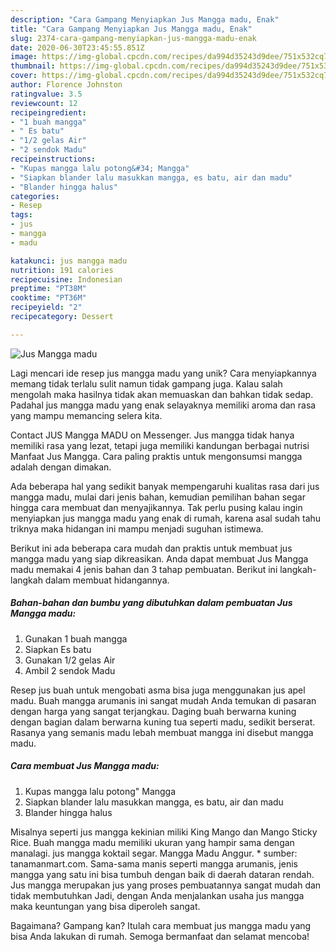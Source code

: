 ```yaml
---
description: "Cara Gampang Menyiapkan Jus Mangga madu, Enak"
title: "Cara Gampang Menyiapkan Jus Mangga madu, Enak"
slug: 2374-cara-gampang-menyiapkan-jus-mangga-madu-enak
date: 2020-06-30T23:45:55.851Z
image: https://img-global.cpcdn.com/recipes/da994d35243d9dee/751x532cq70/jus-mangga-madu-foto-resep-utama.jpg
thumbnail: https://img-global.cpcdn.com/recipes/da994d35243d9dee/751x532cq70/jus-mangga-madu-foto-resep-utama.jpg
cover: https://img-global.cpcdn.com/recipes/da994d35243d9dee/751x532cq70/jus-mangga-madu-foto-resep-utama.jpg
author: Florence Johnston
ratingvalue: 3.5
reviewcount: 12
recipeingredient:
- "1 buah mangga"
- " Es batu"
- "1/2 gelas Air"
- "2 sendok Madu"
recipeinstructions:
- "Kupas mangga lalu potong&#34; Mangga"
- "Siapkan blander lalu masukkan mangga, es batu, air dan madu"
- "Blander hingga halus"
categories:
- Resep
tags:
- jus
- mangga
- madu

katakunci: jus mangga madu 
nutrition: 191 calories
recipecuisine: Indonesian
preptime: "PT38M"
cooktime: "PT36M"
recipeyield: "2"
recipecategory: Dessert

---
```



![Jus Mangga madu](https://img-global.cpcdn.com/recipes/da994d35243d9dee/751x532cq70/jus-mangga-madu-foto-resep-utama.jpg)

Lagi mencari ide resep jus mangga madu yang unik? Cara menyiapkannya memang tidak terlalu sulit namun tidak gampang juga. Kalau salah mengolah maka hasilnya tidak akan memuaskan dan bahkan tidak sedap. Padahal jus mangga madu yang enak selayaknya memiliki aroma dan rasa yang mampu memancing selera kita.

Contact JUS Mangga MADU on Messenger. Jus mangga tidak hanya memiliki rasa yang lezat, tetapi juga memiliki kandungan berbagai nutrisi Manfaat Jus Mangga. Cara paling praktis untuk mengonsumsi mangga adalah dengan dimakan.

Ada beberapa hal yang sedikit banyak mempengaruhi kualitas rasa dari jus mangga madu, mulai dari jenis bahan, kemudian pemilihan bahan segar hingga cara membuat dan menyajikannya. Tak perlu pusing kalau ingin menyiapkan jus mangga madu yang enak di rumah, karena asal sudah tahu triknya maka hidangan ini mampu menjadi suguhan istimewa.


Berikut ini ada beberapa cara mudah dan praktis untuk membuat jus mangga madu yang siap dikreasikan. Anda dapat membuat Jus Mangga madu memakai 4 jenis bahan dan 3 tahap pembuatan. Berikut ini langkah-langkah dalam membuat hidangannya.

<!--inarticleads1-->

##### Bahan-bahan dan bumbu yang dibutuhkan dalam pembuatan Jus Mangga madu:

1. Gunakan 1 buah mangga
1. Siapkan  Es batu
1. Gunakan 1/2 gelas Air
1. Ambil 2 sendok Madu


Resep jus buah untuk mengobati asma bisa juga menggunakan jus apel madu. Buah mangga arumanis ini sangat mudah Anda temukan di pasaran dengan harga yang sangat terjangkau. Daging buah berwarna kuning dengan bagian dalam berwarna kuning tua seperti madu, sedikit berserat. Rasanya yang semanis madu lebah membuat mangga ini disebut mangga madu. 

<!--inarticleads2-->

##### Cara membuat Jus Mangga madu:

1. Kupas mangga lalu potong&#34; Mangga
1. Siapkan blander lalu masukkan mangga, es batu, air dan madu
1. Blander hingga halus


Misalnya seperti jus mangga kekinian miliki King Mango dan Mango Sticky Rice. Buah mangga madu memiliki ukuran yang hampir sama dengan manalagi. jus mangga koktail segar. Mangga Madu Anggur. * sumber: tanamanmart.com. Sama-sama manis seperti mangga arumanis, jenis mangga yang satu ini bisa tumbuh dengan baik di daerah dataran rendah. Jus mangga merupakan jus yang proses pembuatannya sangat mudah dan tidak membutuhkan Jadi, dengan Anda menjalankan usaha jus mangga maka keuntungan yang bisa diperoleh sangat. 

Bagaimana? Gampang kan? Itulah cara membuat jus mangga madu yang bisa Anda lakukan di rumah. Semoga bermanfaat dan selamat mencoba!
